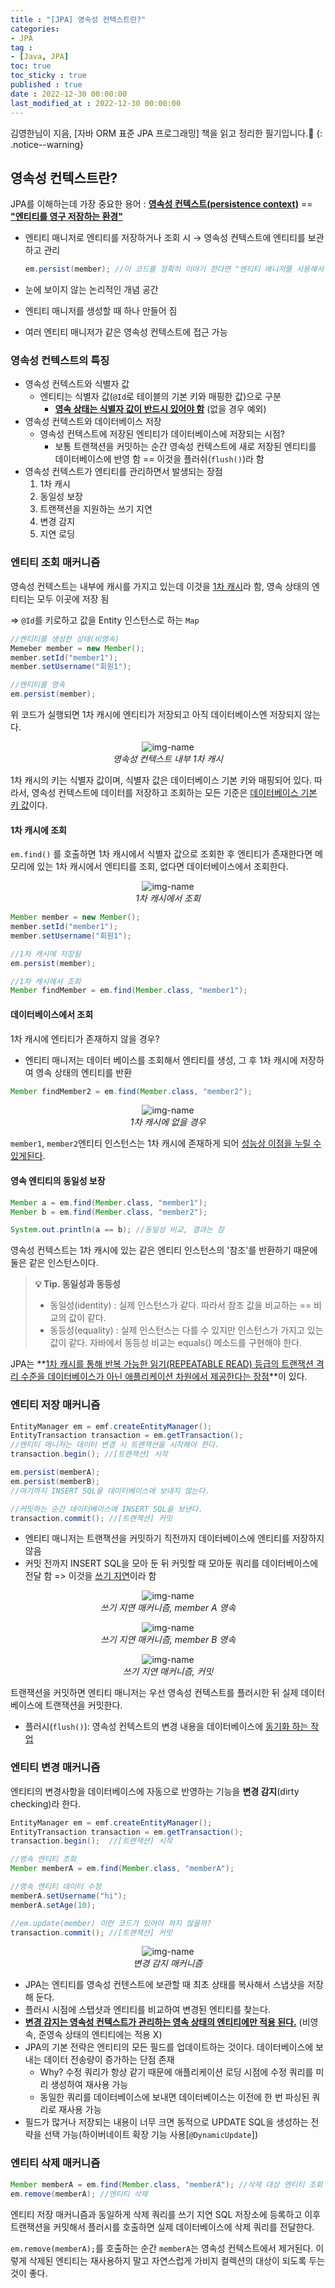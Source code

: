 ```yaml
---
title : "[JPA] 영속성 컨텍스트란?"
categories:
- JPA
tag :
- [Java, JPA]
toc: true
toc_sticky : true
published : true
date : 2022-12-30 00:00:00
last_modified_at : 2022-12-30 00:00:00
---
```






김영한님이 지음, [자바 ORM 표준 JPA 프로그래밍] 책을 읽고 정리한 필기입니다.📢
{: .notice--warning}



## 영속성 컨텍스트란?

JPA를 이해하는데 가장 중요한 용어 : **<u>영속성 컨텍스트(persistence context)</u>** == **<u>"엔티티를 영구 저장하는 환경"</u>**

- 엔티티 매니저로 엔티티를 저장하거나 조회 시 → 영속성 컨텍스트에 엔티티를 보관하고 관리

    ```java
    em.persist(member); //이 코드를 정확히 이야기 한다면 "엔티티 매니저를 사용해서 회원 엔티티를 영속성 컨텍스트에 저장 한다." 이다.
    ```

- 눈에 보이지 않는 논리적인 개념 공간
- 엔티티 매니저를 생성할 때 하나 만들어 짐
- 여러 엔티티 매니저가 같은 영속성 컨텍스트에 접근 가능



### 영속성 컨텍스트의 특징

- 영속성 컨텍스트와 식별자 값
    - 엔티티는 식별자 값(`@Id`로 테이블의 기본 키와 매핑한 값)으로 구분
        - **<u>영속 상태는 식별자 값이 반드시 있어야 함</u>** (없을 경우 예외)
- 영속성 컨텍스트와 데이터베이스 저장
    - 영속성 컨텍스트에 저장된 엔티티가 데이터베이스에 저장되는 시점?
        - 보통 트랜잭션을 커밋하는 순간 영속성 컨텍스트에 새로 저장된 엔티티를 데이터베이스에 반영 함 == 이것을 플러쉬(`flush()`)라 함
- 영속성 컨텍스트가 엔티티를 관리하면서 발생되는 장점
    1. 1차 캐시
    2. 동일성 보장
    3. 트랜잭션을 지원하는 쓰기 지연
    4. 변경 감지
    5. 지연 로딩



### 엔티티 조회 매커니즘

영속성 컨텍스트는 내부에 캐시를 가지고 있는데 이것을 <u>1차 캐시</u>라 함, 영속 상태의 엔티티는 모두 이곳에 저장 됨

=> `@Id`를 키로하고 값을 Entity 인스턴스로 하는 `Map`

```java
//엔티티를 생성한 상태(비영속)
Memeber member = new Member();
member.setId("member1");
member.setUsername("회원1");

//엔티티를 영속
em.persist(member);
```

위 코드가 실행되면 1차 캐시에 엔티티가 저장되고 아직 데이터베이스엔 저장되지 않는다.

<p align="center">
  <img alt="img-name" src="https://user-images.githubusercontent.com/13410737/210166273-7ad30f6b-728e-4a46-b1c0-0044bbd9ea88.png">
  <br>
    <em>영속성 컨텍스트 내부 1차 캐시</em>
</p>

1차 캐시의 키는 식별자 값이며, 식별자 값은 데이터베이스 기본 키와 매핑되어 있다. 따라서, 영속성 컨텍스트에 데이터를 저장하고 조회하는 모든 기준은 <u>데이터베이스 기본 키 값</u>이다.



#### 1차 캐시에 조회

`em.find()` 를 호출하면 1차 캐시에서 식별자 값으로 조회한 후 엔티티가 존재한다면 메모리에 있는 1차 캐시에서 엔티티를 조회, 없다면 데이터베이스에서 조회한다.

<p align="center">
  <img alt="img-name" src="https://user-images.githubusercontent.com/13410737/210166466-69678d0b-79fa-43ed-b0c4-f2c0f3539e10.png">
  <br>
    <em>1차 캐시에서 조회</em>
</p>



```java
Member member = new Member();
member.setId("member1");
member.setUsername("회원1");

//1차 캐시에 저장됨
em.persist(member);

//1차 캐시에서 조회
Member findMember = em.find(Member.class, "member1");
```



#### 데이터베이스에서 조회

1차 캐시에 엔티티가 존재하지 않을 경우?

- 엔티티 매니저는 데이터 베이스를 조회해서 엔티티를 생성, 그 후 1차 캐시에 저장하여 영속 상태의 엔티티를 반환

```java
Member findMember2 = em.find(Member.class, "member2");
```

<p align="center">
  <img alt="img-name" src="https://user-images.githubusercontent.com/13410737/210166625-9557c64e-37f4-4dd5-9816-02aec9eba39c.png">
  <br>
    <em>1차 캐시에 없을 경우</em>
</p>

`member1`, `member2`엔티티 인스턴스는 1차 캐시에 존재하게 되어 <u>성능상 이점을 누릴 수 있게된다</u>.



#### 영속 엔티티의 동일성 보장

```java
Member a = em.find(Member.class, "member1");
Member b = em.find(Member.class, "member2");

System.out.println(a == b); //동일성 비교, 결과는 참
```

영속성 컨텍스트는 1차 캐시에 있는 같은 엔티티 인스턴스의 '참조'를 반환하기 때문에 둘은 같은 인스턴스이다.

> **💡 Tip. 동일성과 동등성**
>
> - 동일성(identity) : 실제 인스턴스가 같다. 따라서 참조 값을 비교하는 == 비교의 값이 같다.
> - 동등성(equality) : 실제 인스턴스는 다를 수 있지만 인스턴스가 가지고 있는 값이 같다. 자바에서 동등성 비교는 equals() 메소드를 구현해야 한다.

JPA는 **<u>1차 캐시를 통해 반복 가능한 읽기(REPEATABLE READ) 등급의 트랜잭션 격리 수준을 데이터베이스가 아닌 애플리케이션 차원에서 제공한다는 장점</u>**이 있다.



### 엔티티 저장 매커니즘

```java
EntityManager em = emf.createEntityManager();
EntityTransaction transaction = em.getTransaction();
//엔티티 매니저는 데이터 변경 시 트랜잭션을 시작해야 한다.
transaction.begin(); //[트랜잭션] 시작

em.persist(memberA);
em.persist(memberB);
//여기까지 INSERT SQL을 데이터베이스에 보내지 않는다.

//커밋하는 순간 데이터베이스에 INSERT SQL을 보낸다.
transaction.commit(); //[트랜잭션] 커밋
```

- 엔티티 매니저는 트랜잭션을 커밋하기 직전까지 데이터베이스에 엔티티를 저장하지 않음
- 커밋 전까지 INSERT SQL을 모아 둔 뒤 커밋할 때 모아둔 쿼리를 데이터베이스에 전달 함 => 이것을 <u>쓰기 지연</u>이라 함

<p align="center">
  <img alt="img-name" src="https://user-images.githubusercontent.com/13410737/210167146-ea239736-2e7c-4c43-89d2-3d6535e9743b.png">
  <br>
    <em>쓰기 지연 매커니즘, member A 영속</em>
</p>

<p align="center">
  <img alt="img-name" src="https://user-images.githubusercontent.com/13410737/210167211-61128b26-af14-40e2-b4db-3575e1ac1cef.png">
  <br>
    <em>쓰기 지연 매커니즘, member B 영속</em>
</p>

<p align="center">
  <img alt="img-name" src="https://user-images.githubusercontent.com/13410737/210167462-5ed3d73c-43df-4059-a9c4-19e1e7f8c70f.png">
  <br>
    <em>쓰기 지연 매커니즘, 커밋</em>
</p>

트랜잭션을 커밋하면 엔티티 매니저는 우선 영속성 컨텍스트를 플러시한 뒤 실제 데이터베이스에 트랜잭션을 커밋한다.

- 플러시(`flush()`): 영속성 컨텍스트의 변경 내용을 데이터베이스에 <u>동기화 하는 작업</u>



### 엔티티 변경 매커니즘

엔티티의 변경사항을 데이터베이스에 자동으로 반영하는 기능을 **변경 감지**(dirty checking)라 한다.

```java
EntityManager em = emf.createEntityManager();
EntityTransaction transaction = em.getTransaction();
transaction.begin();  //[트랜잭션] 시작

//영속 엔티티 조회
Member memberA = em.find(Member.class, "memberA");

//영속 엔티티 데이터 수정
memberA.setUsername("hi");
memberA.setAge(10);

//em.update(member) 이런 코드가 있어야 하지 않을까?
transaction.commit(); //[트랜잭션] 커밋
```

<p align="center">
  <img alt="img-name" src="https://user-images.githubusercontent.com/13410737/210167966-312d5f00-a222-4376-aae0-59e1abff8510.png">
  <br>
    <em>변경 감지 매커니즘</em>
</p>

- JPA는 엔티티를 영속성 컨텐스트에 보관할 때 최초 상태를 복사해서 스냅샷을 저장해 둔다.
- 플러시 시점에 스탭샷과 엔티티를 비교하여 변경된 엔티티를 찾는다.
- **<u>변경 감지는 영속성 컨텍스트가 관리하는 영속 상태의 엔티티에만 적용 된다.</u>** (비영속, 준영속 상태의 엔티티에는 적용 X)
- JPA의 기본 전략은 엔티티의 모든 필드를 업데이트하는 것이다. 데이터베이스에 보내는 데이터 전송량이 증가하는 단점 존재
    - Why? 수정 쿼리가 항상 같기 때문에 애플리케이션 로딩 시점에 수정 쿼리를 미리 생성하여 재사용 가능
    - 동일한 쿼리를 데이터베이스에 보내면 데이터베이스는 이전에 한 번 파싱된 쿼리로 재사용 가능
- 필드가 많거나 저장되는 내용이 너무 크면 동적으로 UPDATE SQL을 생성하는 전략을 선택 가능(하이버네이트 확장 기능 사용[`@DynamicUpdate`])



### 엔티티 삭제 매커니즘

```java
Member memberA = em.find(Member.class, "memberA"); //삭제 대상 엔티티 조회
em.remove(memberA); //엔티티 삭제
```

엔티티 저장 매커니즘과 동일하게 삭제 쿼리를 쓰기 지연 SQL 저장소에 등록하고 이후  트랜잭션을 커밋해서 플러시를 호출하면 실제   데이터베이스에 삭제 쿼리를 전달한다.

`em.remove(memberA);`를 호출하는 순간 `memberA`는 영속성 컨텍스트에서 제거된다. 이렇게 삭제된 엔티티는 재사용하지 말고 자연스럽게 가비지 컬렉션의 대상이 되도록 두는 것이 좋다.

